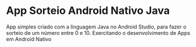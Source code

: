 # App Sorteio Android Nativo Java
 App simples criado com a linguagem Java no Android Studio, para fazer o sorteio de um número entre 0 e 10. Exercitando o desenvolvimento de Apps em Android Nativo
